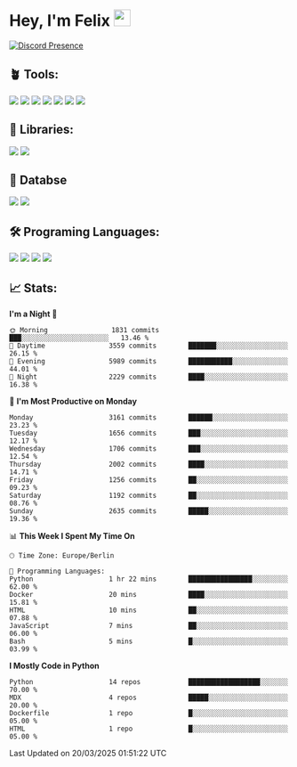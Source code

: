 # Hey, I'm Felix <img src="https://raw.githubusercontent.com/MartinHeinz/MartinHeinz/master/wave.gif" width="30px">

[![Discord Presence](https://lanyard.cnrad.dev/api/1078242409495932969?showDisplayName=true&theme=dark)](https://discord.com/users/1078242409495932969)

## 🪴 Tools:
[![](https://skillicons.dev/icons?i=discord)](https://discord.com/ "Discord")
[![](https://skillicons.dev/icons?i=bots)](https://discord.dev/ "Discord Bots")
[![](https://skillicons.dev/icons?i=pycharm)](https://jetbrains.com/pycharm/ "PyCharm")
[![](https://skillicons.dev/icons?i=webstorm)](https://jetbrains.com/webstorm/ "WebStorm")
[![](https://skillicons.dev/icons?i=vscode)](https://vscode.dev/ "VSC")
[![](https://skillicons.dev/icons?i=git)](https://git-scm.com/ "Git")
[![](https://skillicons.dev/icons?i=github)](https://github.com/ "GitHub")


## 🎉 Libraries:
[![](https://skillicons.dev/icons?i=fastapi)](https://fastapi.tiangolo.com/ "FastAPI")
[![](https://skillicons.dev/icons?i=flask)](https://flask.palletsprojects.com/en/3.0.x/ "Flask")

## 💾 Databse
[![](https://skillicons.dev/icons?i=sqlite)](https://sqlite.org/ "SQLite")
[![](https://skillicons.dev/icons?i=postgresql)](https://postgresql.org/ "PostgreSQL")


## 🛠️ Programing Languages:
[![](https://skillicons.dev/icons?i=py)](https://python.org/ "Python")
[![](https://skillicons.dev/icons?i=html)](https://de.wikipedia.org/wiki/Hypertext_Markup_Language "HTML")
[![](https://skillicons.dev/icons?i=js)](https://de.wikipedia.org/wiki/JavaScript "JavaScript")
[![](https://skillicons.dev/icons?i=css)](https://de.wikipedia.org/wiki/CSS "CSS")

## 📈 Stats:
<!--START_SECTION:waka-->
**I'm a Night 🦉** 

```text
🌞 Morning                1831 commits        ███░░░░░░░░░░░░░░░░░░░░░░   13.46 % 
🌆 Daytime                3559 commits        ███████░░░░░░░░░░░░░░░░░░   26.15 % 
🌃 Evening                5989 commits        ███████████░░░░░░░░░░░░░░   44.01 % 
🌙 Night                  2229 commits        ████░░░░░░░░░░░░░░░░░░░░░   16.38 % 
```
📅 **I'm Most Productive on Monday** 

```text
Monday                   3161 commits        ██████░░░░░░░░░░░░░░░░░░░   23.23 % 
Tuesday                  1656 commits        ███░░░░░░░░░░░░░░░░░░░░░░   12.17 % 
Wednesday                1706 commits        ███░░░░░░░░░░░░░░░░░░░░░░   12.54 % 
Thursday                 2002 commits        ████░░░░░░░░░░░░░░░░░░░░░   14.71 % 
Friday                   1256 commits        ██░░░░░░░░░░░░░░░░░░░░░░░   09.23 % 
Saturday                 1192 commits        ██░░░░░░░░░░░░░░░░░░░░░░░   08.76 % 
Sunday                   2635 commits        █████░░░░░░░░░░░░░░░░░░░░   19.36 % 
```


📊 **This Week I Spent My Time On** 

```text
🕑︎ Time Zone: Europe/Berlin

💬 Programming Languages: 
Python                   1 hr 22 mins        ████████████████░░░░░░░░░   62.00 % 
Docker                   20 mins             ████░░░░░░░░░░░░░░░░░░░░░   15.81 % 
HTML                     10 mins             ██░░░░░░░░░░░░░░░░░░░░░░░   07.88 % 
JavaScript               7 mins              ██░░░░░░░░░░░░░░░░░░░░░░░   06.00 % 
Bash                     5 mins              █░░░░░░░░░░░░░░░░░░░░░░░░   03.99 % 
```

**I Mostly Code in Python** 

```text
Python                   14 repos            ██████████████████░░░░░░░   70.00 % 
MDX                      4 repos             █████░░░░░░░░░░░░░░░░░░░░   20.00 % 
Dockerfile               1 repo              █░░░░░░░░░░░░░░░░░░░░░░░░   05.00 % 
HTML                     1 repo              █░░░░░░░░░░░░░░░░░░░░░░░░   05.00 % 
```




 Last Updated on 20/03/2025 01:51:22 UTC
<!--END_SECTION:waka-->
